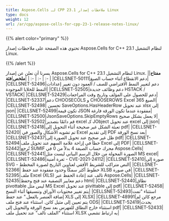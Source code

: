 ```yaml
---
title: Aspose.Cells لـ CPP 23.1 ملاحظات إصدار Linux
type: docs
weight: 12
url: /ar/cpp/aspose-cells-for-cpp-23-1-release-notes-linux/
---
```

{{% alert color="primary" %}}

تحتوي هذه الصفحة على ملاحظات إصدار Aspose.Cells for C++ 23.1 لنظام التشغيل Linux.

{{% /alert %}}

يسرنا أن نعلن عن إصدار Aspose.Cells for C++ 23.1 لنظام التشغيل Linux.
|**مفتاح**|**ملخص**|**فئة**|
| :- | :- | :- |
|CELLSNET-50111|دعم الانقطاع أثناء حساب الصيغ|
|CELLSNET-52496|دعم لتغيير النمط الافتراضي للصف / العمود دون تغيير إعدادات النمط للخلايا الموجودة|
|CELLSNET-52505|دعم وظائف جديدة HSTACK / VSTACK|
|CELLSNET-52429|دعم للحصول على المؤلف وتاريخ وقت المراجعات|
|CELLSNET-52337|دعم CHOOSECOLS و CHOOSEROWS Excel 365 الصيغ|
|CELLSNET-52498| تحسين SaveOptions.HasHeaderRow عند تحويل xlsx إلى json|
|CELLSNET-52499|تكون قيمة JSON مفقودة عندما تكون الورقة فارغة|
|CELLSNET-52500|JsonSaveOptions.SkipEmptyRows لا يعمل بشكل صحيح|
|CELLSNET-52502|قم دائمًا بتصدير excel كـ JObject عند تحويل excel إلى json|
|CELLSNET-52418|تعبئة الشكل غير صحيحة أثناء التحويل إلى pdf|
|CELLSNET-52420| تم تشويه الأشكال والصور في Excel إلى تقديم PDF بعد نسخ الورقة|
|CELLSNET-52437|ظل غير صحيح عند تحويل الصورة إلى pdf|
|CELLSNET-52494|خطأ في إزاحة علامة السهم عند تحويل ملف Excel إلى PDF|
|CELLSNET-52442|تُرجع SUMIF محرك حساب الصيغة 4 بدلاً من 0 في Aspose.Cells|
|CELLSNET-52441|الصورة المحولة من خلال الرسم البياني ليست مثل MS excel|
|CELLSNET-52486|ثغرة أمنية - CVE-2021-24112|
|CELLSNET-52410|صورة إلى SVG - النص متراكب للشريط الأفقي لعناوين التاريخ لصورة المخطط|
|CELLSNET-52366| خطوط أكثر سمكًا وحدود مفقودة عند حفظ XLSB في صورة|
|CELLSNET-52395|ملف Excel (XLS) تالف عند إعادة الحفظ عبر Aspose.Cells|
|CELLSNET-52435|دعم معايير التصفية عند فتح وحفظ html|
|CELLSNET-52440|نطاق pivottable ليس مثل MS Excel عند تحويل pivittable إلى pdf|
|CELLSNET-52458|يتم تغيير محتويات الأوراق وتنسيقها أثناء النسخ|
|CELLSNET-52493|استثناء "تمت إضافة العنصر بالفعل." عند حفظ XLS إلى XLSX|
|CELLSNET-48991|مرجع كائن لم يتم تعيين إلى مثيل كائن. استثناء عند فتح ملف ODS|
|CELLSNET-52419|يحدث استثناء خارج النطاق للفهرس بعد نسخ الورقة والتحويل إلى pdf|
|CELLSNET-52433|استثناء "الملف تالف" عند تحميل ملف XLSX به ارتباط تشعبي|


